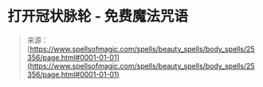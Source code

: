 <!--yml

分类：未分类

日期：2024年06月12日 19:12:15

-->

# 打开冠状脉轮 - 免费魔法咒语

> 来源：[https://www.spellsofmagic.com/spells/beauty_spells/body_spells/25356/page.html#0001-01-01](https://www.spellsofmagic.com/spells/beauty_spells/body_spells/25356/page.html#0001-01-01)
